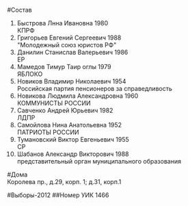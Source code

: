 #Состав
1. Быстрова Лнна Ивановна 1980   
    КПРФ
2. Григорьев Евгений Сергеевич 1988   
    "Молодежный союз юристов РФ"
3. Данилин Станислав Валерьевич 1986   
    ЕР
4. Мамедов Тимур Таир оглы 1979   
    ЯБЛОКО
5. Новиков Владимир Николаевич 1954   
    Российская партия пенсионеров за справедливость
6. Новикова Людмила Александровна 1960   
    КОММУНИСТЫ РОССИИ
7. Савченко Андрей Юрьевич 1982   
    ЛДПР
8. Самойлова Нина Анатольевна 1952   
    ПАТРИОТЫ РОССИИ
9. Тумановский Виктор Евгеньевич 1955   
    СР
10. Шабанов Александр Викторович 1988   
    представительный орган муниципального образования

#Дома  
Королева пр., д.29, корп. 1; д.31, корп.1

#Выборы-2012
##Номер УИК
1466

